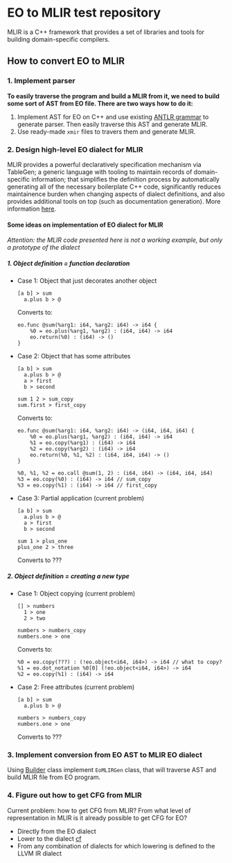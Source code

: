 # EO to MLIR test repository

MLIR is a C++ framework that provides a set of libraries and tools for building domain-specific compilers.

## How to convert EO to MLIR

### 1. Implement parser
**To easily traverse the program and build a MLIR from it, we need to build some sort of AST from EO file. 
There are two ways how to do it:**
1. Implement AST for EO on C++ and use existing
[ANTLR grammar](https://github.com/objectionary/eo/blob/master/eo-parser/src/main/antlr4/org/eolang/parser/Program.g4)
to generate parser. Then easily traverse this AST and generate MLIR.
2. Use ready-made `xmir` files to travers them and generate MLIR.

### 2. Design high-level EO dialect for MLIR
MLIR provides a powerful declaratively specification mechanism via TableGen; a generic language with tooling to maintain 
records of domain-specific information; that simplifies the definition process by automatically generating all of the 
necessary boilerplate C++ code, significantly reduces maintainence burden when changing aspects of dialect definitions, 
and also provides additional tools on top (such as documentation generation). More information 
[here](https://mlir.llvm.org/docs/DefiningDialects/).
#### Some ideas on implementation of EO dialect for MLIR
*Attention: the MLIR code presented here is not a working example, but only a prototype of the dialect*
##### 1. Object definition = function declaration
- Case 1: Object that just decorates another object

    ```
    [a b] > sum
      a.plus b > @
    ```
    Converts to:
    ```
    eo.func @sum(%arg1: i64, %arg2: i64) -> i64 {
        %0 = eo.plus(%arg1, %arg2) : (i64, i64) -> i64
        eo.return(%0) : (i64) -> ()
    }
    ```
  
- Case 2: Object that has some attributes
    ```
    [a b] > sum
      a.plus b > @
      a > first
      b > second
    
    sum 1 2 > sum_copy
    sum.first > first_copy
    ```
  Converts to:
    ```
    eo.func @sum(%arg1: i64, %arg2: i64) -> (i64, i64, i64) {
        %0 = eo.plus(%arg1, %arg2) : (i64, i64) -> i64
        %1 = eo.copy(%arg1) : (i64) -> i64
        %2 = eo.copy(%arg2) : (i64) -> i64
        eo.return(%0, %1, %2) : (i64, i64, i64) -> ()
    }
    
    %0, %1, %2 = eo.call @sum(1, 2) : (i64, i64) -> (i64, i64, i64)
    %3 = eo.copy(%0) : (i64) -> i64 // sum_copy
    %3 = eo.copy(%1) : (i64) -> i64 // first_copy
    ```
- Case 3: Partial application (current problem)
    ```
    [a b] > sum
      a.plus b > @
      a > first
      b > second
    
    sum 1 > plus_one
    plus_one 2 > three
    ```
    Converts to ???

##### 2. Object definition = creating a new type
- Case 1: Object copying (current problem)
    ```
    [] > numbers
      1 > one
      2 > two
    
    numbers > numbers_copy
    numbers.one > one
    ```
    Converts to:
    ```
    %0 = eo.copy(???) : (!eo.object<i64, i64>) -> i64 // what to copy?
    %1 = eo.dot_notation %0[0] (!eo.object<i64, i64>) -> i64
    %2 = eo.copy(%1) : (i64) -> i64 
    ```
- Case 2: Free attributes (current problem)
    ```
    [a b] > sum
      a.plus b > @
    
    numbers > numbers_copy
    numbers.one > one
    ```
    Converts to ???

### 3. Implement conversion from EO AST to MLIR EO dialect
Using [Builder](https://mlir.llvm.org/doxygen/classmlir_1_1Builder.html) class implement `EoMLIRGen` class, that will
traverse AST and build MLIR file from EO program.

### 4. Figure out how to get CFG from MLIR
Current problem: how to get CFG from MLIR?
From what level of representation in MLIR is it already possible to get CFG for EO?
- Directly from the EO dialect
- Lower to the dialect [cf](https://mlir.llvm.org/docs/Dialects/ControlFlowDialect/#cfassert-mlircfassertop )
- From any combination of dialects for which lowering is defined to the LLVM IR dialect

